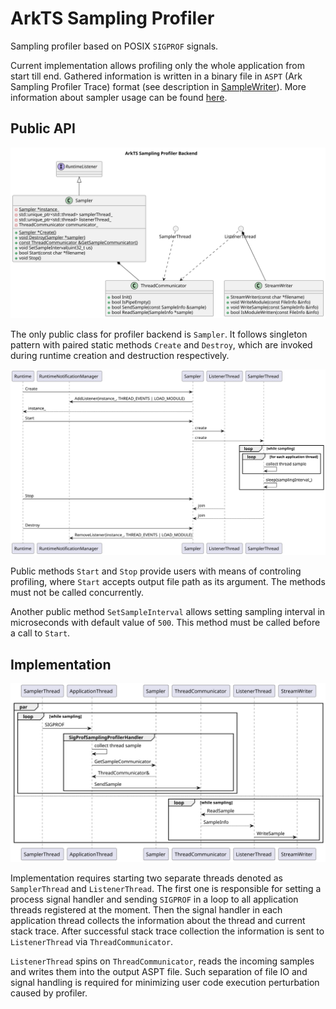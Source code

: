 # ArkTS Sampling Profiler

Sampling profiler based on POSIX `SIGPROF` signals.

Current implementation allows profiling only the whole application from start till end. Gathered information is written in a binary file in `ASPT` (Ark Sampling Profiler Trace) format (see description in [SampleWriter](../sample_writer.h)). More information about sampler usage can be found [here](../../../../tools/sampler/README.md).

## Public API

![](sampler.svg)

The only public class for profiler backend is `Sampler`. It follows singleton pattern with paired static methods `Create` and `Destroy`, which are invoked during runtime creation and destruction respectively.

![](sampler_start_stop.svg)

Public methods `Start` and `Stop` provide users with means of controling profiling, where `Start` accepts output file path as its argument. The methods must not be called concurrently.

Another public method `SetSampleInterval` allows setting sampling interval in microseconds with default value of `500`. This method must be called before a call to `Start`.

## Implementation

![](sampling_process.svg)

Implementation requires starting two separate threads denoted as `SamplerThread` and `ListenerThread`. The first one is responsible for setting a process signal handler and sending `SIGPROF` in a loop to all application threads registered at the moment. Then the signal handler in each application thread collects the information about the thread and current stack trace. After successful stack trace collection the information is sent to `ListenerThread` via `ThreadCommunicator`.

`ListenerThread` spins on `ThreadCommunicator`, reads the incoming samples and writes them into the output ASPT file. Such separation of file IO and signal handling is required for minimizing user code execution perturbation caused by profiler.

